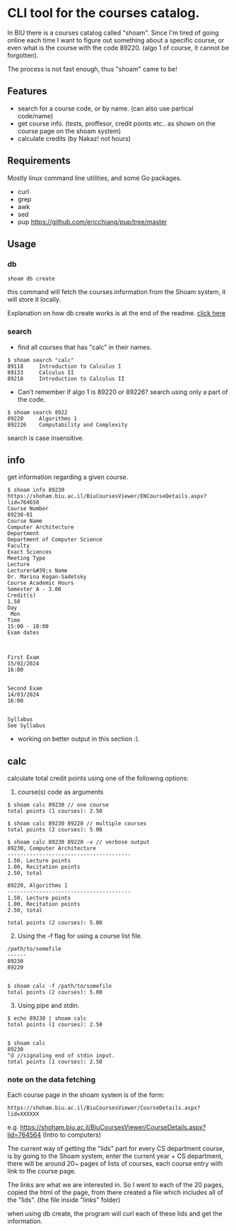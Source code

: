 # CLI tool for the courses catalog.

In BIU there is a courses catalog called "shoam".
Since I'm tired of going online each time I want to figure out something about a specific course,
or even what is the course with the code 89220. (algo 1 of course, it cannot be forgotten).

The process is not fast enough, thus "shoam" came to be!

## Features

* search for a course code, or by name. (can also use partical code/name)
* get course info. (tests, proffesor, credit points etc.. as shown on the course page on the shoam system)
* calculate credits (by Nakaz! not hours)

## Requirements

Mostly linux command line utilities, and some Go packages.

* curl
* grep
* awk
* sed
* pup https://github.com/ericchiang/pup/tree/master

## Usage

### db

```
shoam db create
```

this command will fetch the courses information from the Shoam system,
it will store it locally.

Explanation on how db create works is at the end of the readme. [click here](#note-on-the-data-fetching)
     

### search

* find all courses that has "calc" in their names.
```
$ shoam search "calc"
89118     Introduction to Calculus I
89133     Calculus II
89218     Introduction to Calculus II
```

* Can't remember if algo 1 is 89220 or 89226? search using only a part of the code. 

```
$ shoam search 8922
89220     Algorithms 1
892226    Computability and Complexity

```

search is case insensitive.

## info

get information regarding a given course.

```
$ shoam info 89230
https://shoham.biu.ac.il/BiuCoursesViewer/ENCourseDetails.aspx?lid=764650
Course Number
89230-01
Course Name
Computer Architecture
Department
Department of Computer Science
Faculty
Exact Sciences 
Meeting Type
Lecture
Lecturer&#39;s Name
Dr. Marina Kogan-Sadetsky
Course Academic Hours
Semester A - 3.00
Credit(s)
1.50
Day
 Mon
Time
15:00 - 18:00 
Exam dates



First Exam
15/02/2024
16:00


Second Exam
14/03/2024
16:00


Syllabus
See Syllabus
```

* working on better output in this section :).

## calc 

calculate total credit points using one of the following options:

1. course(s) code as arguments

```
$ shoam calc 89230 // one course
total points (1 courses): 2.50

$ shoam calc 89230 89220 // multiple courses
total points (2 courses): 5.00

$ shoam calc 89230 89220 -v // verbose output
89230, Computer Architecture
---------------------------------------
1.50, Lecture points
1.00, Recitation points
2.50, total

89220, Algorithms 1
---------------------------------------
1.50, Lecture points
1.00, Recitation points
2.50, total

total points (2 courses): 5.00
```

2. Using the -f flag for using a course list file.

```
/path/to/somefile
------
89230
89220


$ shoam calc -f /path/to/somefile 
total points (2 courses): 5.00

```

3. Using pipe and stdin.
```
$ echo 89230 | shoam calc
total points (1 courses): 2.50


$ shoam calc
89230
^d //signaling end of stdin input.
total points (1 courses): 2.50
```

### note on the data fetching
Each course page in the shoam system is of the form:
```
https://shoham.biu.ac.il/BiuCoursesViewer/CourseDetails.aspx?lid=XXXXXX
```

e.g. https://shoham.biu.ac.il/BiuCoursesViewer/CourseDetails.aspx?lid=764564 (Intro to computers)

The current way of getting the "lids" part for every CS department course, is by going to the Shoam system,
enter the current year + CS department, there will be around 20~ pages of lists of courses, each course entry with link to
the course page.

The links are what we are interested in.
So I went to each of the 20 pages, copied the html of the page, from there created a 
file which includes all of the "lids". (the file inside "links" folder)

when using db create, the program will curl each of these lids and get the information.
